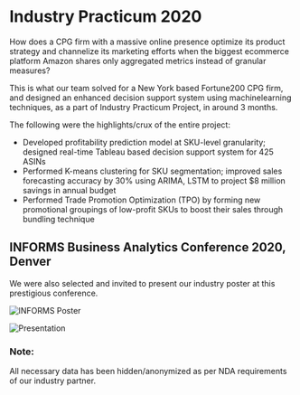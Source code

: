 # Industry Practicum 2020

How does a CPG firm with a massive online presence optimize its product strategy and channelize its marketing efforts when the biggest ecommerce platform Amazon shares only aggregated metrics instead of granular measures?

This is what our team solved for a New York based Fortune200 CPG firm, and designed an enhanced decision support system using machinelearning techniques, as a part of Industry Practicum Project, in around 3 months.

The following were the highlights/crux of the entire project:

- Developed profitability prediction model at SKU-level granularity; designed real-time Tableau based decision support system for 425 ASINs
- Performed K-means clustering for SKU segmentation; improved sales forecasting accuracy by 30% using ARIMA, LSTM to project $8 million savings in annual budget
- Performed Trade Promotion Optimization (TPO) by forming new promotional groupings of low-profit SKUs to boost their sales through bundling technique

  
## INFORMS Business Analytics Conference 2020, Denver

We were also selected and invited to present our industry poster at this prestigious conference. 


![INFORMS Poster](https://github.com/ashishtomar99/Fortune200CPGfirm-Amazon_Profitability_IndustryPracticum/blob/master/Industry%20Poster.jpg)

![Presentation](https://github.com/ashishtomar99/Fortune200CPGfirm-Amazon_Profitability_IndustryPracticum/blob/master/Poster%20Presentation%20at%20Expo.jpg)


### Note:
All necessary data has been hidden/anonymized as per NDA requirements of our industry partner.
